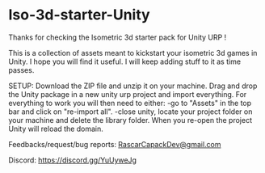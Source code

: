 # Iso-3d-starter-Unity
Thanks for checking the Isometric 3d starter pack for Unity URP !

This is a collection of assets meant to kickstart your isometric 3d games in Unity.
I hope you will find it useful. I will keep adding stuff to it as time passes.

SETUP:
  Download the ZIP file and unzip it on your machine.
  Drag and drop the Unity package in a new unity urp project and import everything.
For everything to work you will then need to either:
-go to "Assets" in the top bar and click on "re-import all".
-close unity, locate your project folder on your machine and delete the library folder. When you re-open the project Unity will reload the domain.

Feedbacks/request/bug reports: 
RascarCapackDev@gmail.com

Discord:
https://discord.gg/YuUyweJg
